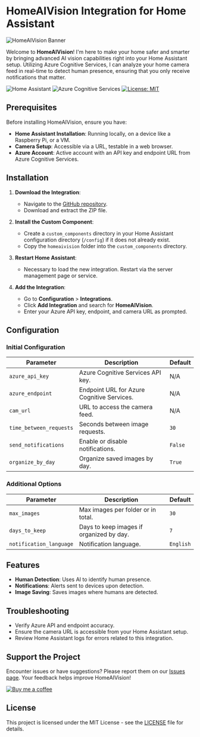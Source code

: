 # HomeAIVision Integration for Home Assistant

![HomeAIVision Banner](baner.jpg)

Welcome to **HomeAIVision**! I'm here to make your home safer and smarter by bringing advanced AI vision capabilities right into your Home Assistant setup. Utilizing Azure Cognitive Services, I can analyze your home camera feed in real-time to detect human presence, ensuring that you only receive notifications that matter.

![Home Assistant](https://img.shields.io/badge/Home_Assistant-Custom_Component-blue.svg?style=for-the-badge&logo=homeassistant)
![Azure Cognitive Services](https://img.shields.io/badge/Azure_Cognitive_Services-Enabled-lightgrey.svg?style=for-the-badge&logo=microsoftazure)
[![License: MIT](https://img.shields.io/badge/License-MIT-yellow.svg?style=for-the-badge)](https://opensource.org/licenses/MIT)

## Prerequisites

Before installing HomeAIVision, ensure you have:

- **Home Assistant Installation**: Running locally, on a device like a Raspberry Pi, or a VM.
- **Camera Setup**: Accessible via a URL, testable in a web browser.
- **Azure Account**: Active account with an API key and endpoint URL from Azure Cognitive Services.

## Installation

1. **Download the Integration**:
   - Navigate to the [GitHub repository](https://github.com/m-walas/HomeAIVision).
   - Download and extract the ZIP file.

2. **Install the Custom Component**:
   - Create a `custom_components` directory in your Home Assistant configuration directory (`/config`) if it does not already exist.
   - Copy the `homeaivision` folder into the `custom_components` directory.

3. **Restart Home Assistant**:
   - Necessary to load the new integration. Restart via the server management page or service.

4. **Add the Integration**:
   - Go to **Configuration** > **Integrations**.
   - Click **Add Integration** and search for **HomeAIVision**.
   - Enter your Azure API key, endpoint, and camera URL as prompted.

## Configuration

### Initial Configuration
| Parameter | Description | Default |
|-----------|-------------|---------|
| `azure_api_key` | Azure Cognitive Services API key. | N/A |
| `azure_endpoint` | Endpoint URL for Azure Cognitive Services. | N/A |
| `cam_url` | URL to access the camera feed. | N/A |
| `time_between_requests` | Seconds between image requests. | `30` |
| `send_notifications` | Enable or disable notifications. | `False` |
| `organize_by_day` | Organize saved images by day. | `True` |

### Additional Options
| Parameter | Description | Default |
|-----------|-------------|---------|
| `max_images` | Max images per folder or in total. | `30` |
| `days_to_keep` | Days to keep images if organized by day. | `7` |
| `notification_language` | Notification language. | `English` |

## Features

- **Human Detection**: Uses AI to identify human presence.
- **Notifications**: Alerts sent to devices upon detection.
- **Image Saving**: Saves images where humans are detected.

## Troubleshooting

- Verify Azure API and endpoint accuracy.
- Ensure the camera URL is accessible from your Home Assistant setup.
- Review Home Assistant logs for errors related to this integration.

## Support the Project

Encounter issues or have suggestions? Please report them on our [Issues page](https://github.com/m-walas/HomeAIVision/issues). Your feedback helps improve HomeAIVision!

[![Buy me a coffee](https://img.shields.io/badge/Buy_me_a_coffee-Donate-orange.svg?style=for-the-badge&logo=buymeacoffee)](https://buymeacoffee.com/mwalas)

## License

This project is licensed under the MIT License - see the [LICENSE](LICENSE) file for details.